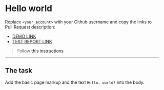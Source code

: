 # Hello world
Replace `<your_account>` with your Github username and copy the links to Pull Request description:
- [DEMO LINK](https://svitmi.github.io/layout_hello-world/)
- [TEST REPORT LINK](https://svitmi.github.io/layout_hello-world/report/html_report/)

> Follow [this instructions](https://mate-academy.github.io/layout_task-guideline/#how-to-solve-the-layout-tasks-on-github)
___

## The task
Add the basic page markup and the text `Hello, world!` into the body.
